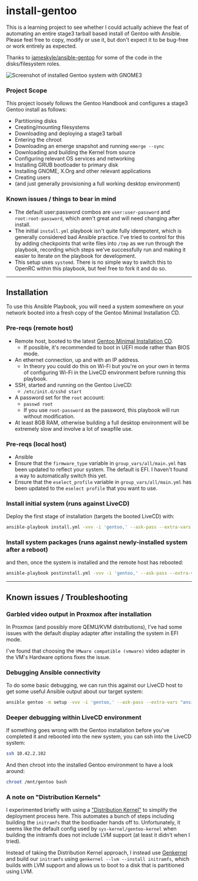 # install-gentoo

This is a learning project to see whether I could actually achieve the feat of automating an entire stage3 tarball based install of Gentoo with Ansible. Please feel free to copy, modify or use it, but don't expect it to be bug-free or work entirely as expected.

Thanks to [jameskyle/ansible-gentoo](https://github.com/jameskyle/ansible-gentoo) for some of the code in the disks/filesystem roles.

![Screenshot of installed Gentoo system with GNOME3](https://gitlab.com/alexhaydock/ansible-gentoo/raw/master/screenshot.png)

### Project Scope
This project loosely follows the Gentoo Handbook and configures a stage3 Gentoo install as follows:
* Partitioning disks
* Creating/mounting filesystems
* Downloading and deploying a stage3 tarball
* Entering the chroot
* Downloading an emerge snapshot and running `emerge --sync`
* Downloading and building the Kernel from source
* Configuring relevant OS services and networking
* Installing GRUB bootloader to primary disk
* Installing GNOME, X.Org and other relevant applications
* Creating users
* (and just generally provisioning a full working desktop environment)

### Known issues / things to bear in mind
* The default user:password combos are `user:user-password` and `root:root-password`, which aren't great and will need changing after install.
* The initial `install.yml` playbook isn't quite fully idempotent, which is generally considered bad Ansible practice. I've tried to control for this by adding checkpoints that write files into `/tmp` as we run through the playbook, recording which steps we've successfully run and making it easier to iterate on the playbook for development.
* This setup uses `systemd`. There is no simple way to switch this to OpenRC within this playbook, but feel free to fork it and do so.

---

## Installation
To use this Ansible Playbook, you will need a system somewhere on your network booted into a fresh copy of the Gentoo Minimal Installation CD.

### Pre-reqs (remote host)
* Remote host, booted to the latest [Gentoo Minimal Installation CD](https://www.gentoo.org/downloads/).
  * If possible, it's recommended to boot in UEFI mode rather than BIOS mode.
* An ethernet connection, up and with an IP address.
  * In theory you could do this on Wi-Fi but you're on your own in terms of configuring Wi-Fi in the LiveCD environment before running this playbook.
* SSH, started and running on the Gentoo LiveCD:
  * `/etc/init.d/sshd start`
* A password set for the `root` account:
  * `passwd root`
  * If you use `root-password` as the password, this playbook will run without modification.
* At least 8GB RAM, otherwise building a full desktop environment will be extremely slow and involve a lot of swapfile use.

### Pre-reqs (local host)
* Ansible
* Ensure that the `firmware_type` variable in `group_vars/all/main.yml` has been updated to reflect your system. The default is EFI. I haven't found a way to automatically switch this yet.
* Ensure that the `eselect_profile` variable in `group_vars/all/main.yml` has been updated to the `eselect profile` that you want to use.

### Install initial system (runs against LiveCD)
Deploy the first stage of installation (targets the booted LiveCD) with:
```sh
ansible-playbook install.yml -vvv -i 'gentoo,' --ask-pass --extra-vars "ansible_ssh_common_args='-o StrictHostKeyChecking=no' ansible_user=root ansible_host=10.42.2.102"
```

### Install system packages (runs against newly-installed system after a reboot)
and then, once the system is installed and the remote host has rebooted:
```sh
ansible-playbook postinstall.yml -vvv -i 'gentoo,' --ask-pass --extra-vars "ansible_ssh_common_args='-o StrictHostKeyChecking=no' ansible_user=root ansible_host=10.42.2.102"
```

---

## Known issues / Troubleshooting

### Garbled video output in Proxmox after installation
In Proxmox (and possibly more QEMU/KVM distributions), I've had some issues with the default display adapter after installing the system in EFI mode.

I've found that choosing the `VMware compatible (vmware)` video adapter in the VM's Hardware options fixes the issue.

### Debugging Ansible connectivity
To do some basic debugging, we can run this against our LiveCD host to get some useful Ansible output about our target system:
```sh
ansible gentoo -m setup -vvv -i 'gentoo,' --ask-pass --extra-vars "ansible_ssh_common_args='-o StrictHostKeyChecking=no' ansible_user=root ansible_host=10.42.2.102"
```

### Deeper debugging within LiveCD environment
If something goes wrong with the Gentoo installation before you've completed it and rebooted into the new system, you can ssh into the LiveCD system:
```sh
ssh 10.42.2.102
```

And then chroot into the installed Gentoo environment to have a look around:
```sh
chroot /mnt/gentoo bash
```

### A note on "Distribution Kernels"
I experimented briefly with using a ["Distribution Kernel"](https://wiki.gentoo.org/wiki/Project:Distribution_Kernel) to simplify the deployment process here. This automates a bunch of steps including building the `initramfs` that the bootloader hands off to. Unfortunately, it seems like the default config used by `sys-kernel/gentoo-kernel` when building the initramfs does not include LVM support (at least it didn't when I tried).

Instead of taking the Distribution Kernel approach, I instead use [Genkernel](https://wiki.gentoo.org/wiki/Genkernel) and build our `initramfs` using `genkernel --lvm --install initramfs`, which builds with LVM support and allows us to boot to a disk that is partitioned using LVM.
